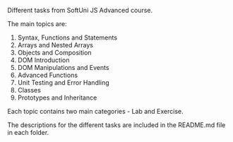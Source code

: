 Different tasks from SoftUni JS Advanced course.

The main topics are:

1. Syntax, Functions and Statements
2. Arrays and Nested Arrays
3. Objects and Composition
4. DOM Introduction
5. DOM Manipulations and Events
6. Advanced Functions
7. Unit Testing and Error Handling
8. Classes
9. Prototypes and Inheritance

Each topic contains two main categories - Lab and Exercise.

The descriptions for the different tasks are included in the README.md file in each folder.
